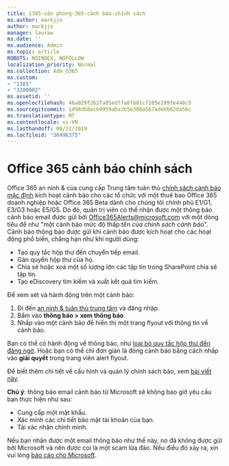 ```yaml
---
title: 1385-văn phòng-365-cảnh báo-chính sách
ms.author: markjjo
author: markjjo
manager: lauraw
ms.date: ''
ms.audience: Admin
ms.topic: article
ROBOTS: NOINDEX, NOFOLLOW
localization_priority: Normal
ms.collection: Adm_O365
ms.custom:
- "1385"
- "3200002"
ms.assetid: ''
ms.openlocfilehash: 46a029f262fa05edffa6f681c7205e289fe448c5
ms.sourcegitcommit: 1d98db8acb9959aba3b5e308a567ade6b62da56c
ms.translationtype: MT
ms.contentlocale: vi-VN
ms.lasthandoff: 08/22/2019
ms.locfileid: "36496375"
---
```

# <a name="office-365-alert-policies"></a>Office 365 cảnh báo chính sách

Office 365 an ninh & của cung cấp Trung tâm tuân thủ [chính sách cảnh báo mặc định](https://docs.microsoft.com/office365/securitycompliance/alert-policies#default-alert-policies) kích hoạt cảnh báo cho các tổ chức với một thuê bao Office 365 doanh nghiệp hoặc Office 365 Beta dành cho chúng tôi chính phủ E1/G1, E3/G3 hoặc E5/G5. Do đó, quản trị viên có thể nhận được một thông báo cảnh báo email được gửi bởi Office365Alerts@microsoft.com với một dòng tiêu đề như "một cảnh báo mức độ thấp:*tên của chính sách cảnh báo*". Cảnh báo thông báo được gửi khi cảnh báo được kích hoạt cho các hoạt động phổ biến, chẳng hạn như khi người dùng:

- Tạo quy tắc hộp thư đến chuyển tiếp email.
- Gán quyền hộp thư của họ.
- Chia sẻ hoặc xoá một số lượng lớn các tập tin trong SharePoint chia sẻ tập tin.
- Tạo eDiscovery tìm kiếm và xuất kết quả tìm kiếm.

Để xem xét và hành động trên một cảnh báo:

1. Đi đến [an ninh & tuân thủ trung tâm](https://protection.office.com) và đăng nhập.
2. Bấm vào **thông báo > xem thông báo**.
3. Nhấp vào một cảnh báo để hiển thị một trang flyout với thông tin về cảnh báo.

Bạn có thể có hành động về thông báo, như [loại bỏ quy tắc hộp thư đến đáng ngờ](https://docs.microsoft.com/office365/securitycompliance/responding-to-a-compromised-email-account). Hoặc bạn có thể chỉ đơn giản là đóng cảnh báo bằng cách nhấp vào **giải quyết** trong trang viên alert flyout.

Để biết thêm chi tiết về cấu hình và quản lý chính sách báo, xem [bài viết này](https://docs.microsoft.com/office365/securitycompliance/alert-policies).

**Chú ý**: thông báo email cảnh báo từ Microsoft sẽ không bao giờ yêu cầu bạn thực hiện như sau:

- Cung cấp một mật khẩu.
- Xác minh các chi tiết bảo mật tài khoản của bạn.
- Tái xác nhận chính mình.

Nếu bạn nhận được một email thông báo như thế này, nó đã không được gửi bởi Microsoft và nên được coi là một scam lừa đảo. Nếu điều đó xảy ra, xin vui lòng [báo cáo cho Microsoft](https://docs.microsoft.com/office365/SecurityCompliance/report-junk-email-and-phishing-scams-in-outlook-on-the-web-eop).